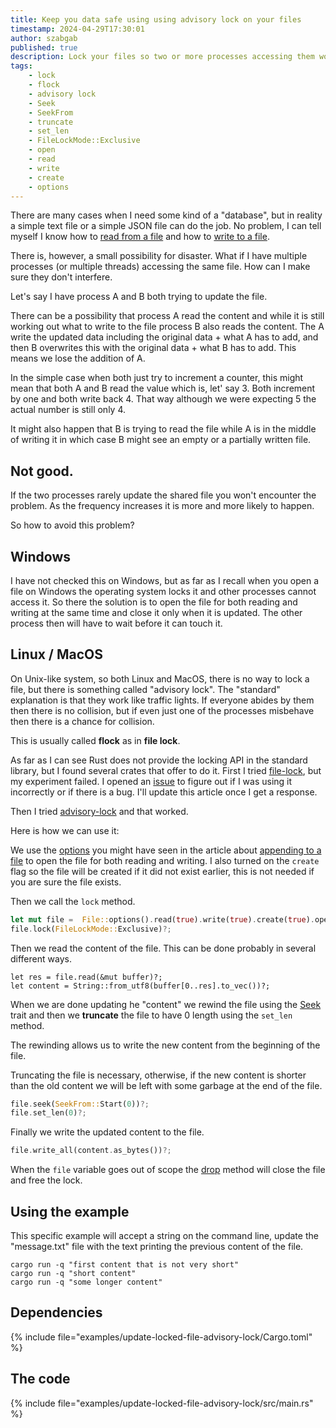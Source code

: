```yaml
---
title: Keep you data safe using using advisory lock on your files
timestamp: 2024-04-29T17:30:01
author: szabgab
published: true
description: Lock your files so two or more processes accessing them won't interfere.
tags:
    - lock
    - flock
    - advisory lock
    - Seek
    - SeekFrom
    - truncate
    - set_len
    - FileLockMode::Exclusive
    - open
    - read
    - write
    - create
    - options
---
```


There are many cases when I need some kind of a "database", but in reality a simple text file or a simple JSON file can do the job.
No problem, I can tell myself I know how to [read from a file](/slurp) and how to [write to a file](/write-to-a-file).

There is, however, a small possibility for disaster. What if I have multiple processes (or multiple threads) accessing the same file.
How can I make sure they don't interfere.

Let's say I have process A and B both trying to update the file.

There can be a possibility that process A read the content and while it is still working out what  to write to the file process B
also reads the content. The A write the updated data including the original data + what A has to add, and then B overwrites this
with the original data + what B has to add. This means we lose the addition of A.

In the simple case when both just try to increment a counter, this might mean that both A and B read the value which is, let' say 3.
Both increment by one and both write back 4. That way although we were expecting 5 the actual number is still only 4.

It might also happen that B is trying to read the file while A is in the middle of writing it in which case B might see an empty or
a partially written file.

## Not good.

If the two processes rarely update the shared file you won't encounter the problem.
As the frequency increases it is more and more likely to happen.

So how to avoid this problem?

## Windows

I have not checked this on Windows, but as far as I recall when you open a file on Windows the operating system locks it and other
processes cannot access it. So there the solution is to open the file for both reading and writing at the same time and close it
only when it is updated. The other process then will have to wait before it can touch it.


## Linux / MacOS

On Unix-like system, so both Linux and MacOS, there is no way to lock a file, but there is something called "advisory lock".
The "standard" explanation is that they work like traffic lights. If everyone abides by them then there is no collision, but if even
just one of the processes misbehave then there is a chance for collision.

This is usually called **flock** as in **file lock**.

As far as I can see Rust does not provide the locking API in the standard library, but I found several crates that offer to do it.
First I tried [file-lock](https://crates.io/crates/file-lock/), but my experiment failed.
I opened an [issue](https://github.com/alfiedotwtf/file-lock/issues/12) to figure out if I was using it incorrectly or if there is a bug.
I'll update this article once I get a response.

Then I tried [advisory-lock](https://crates.io/crates/advisory-lock) and that worked.

Here is how we can use it:

We use the [options](https://doc.rust-lang.org/std/fs/struct.File.html#method.options) you might have seen in the article about
[appending to a file](/append-to-a-file) to open the file for both reading and writing. I also turned on the `create` flag
so the file will be created if it did not exist earlier, this is not needed if you are sure the file exists.

Then we call the `lock` method.

```rust
let mut file =  File::options().read(true).write(true).create(true).open(filename)?;
file.lock(FileLockMode::Exclusive)?;
```

Then we read the content of the file. This can be done probably in several different ways.

```
let res = file.read(&mut buffer)?;
let content = String::from_utf8(buffer[0..res].to_vec())?;
```


When we are done updating he "content" we rewind the file using the [Seek](https://doc.rust-lang.org/std/io/trait.Seek.html) trait
and then we **truncate** the file to have 0 length using the `set_len` method.

The rewinding allows us to write the new content from the beginning of the file.

Truncating the file is necessary, otherwise, if the new content is shorter than the old content we will be left with some garbage at the end of the file.


```rust
file.seek(SeekFrom::Start(0))?;
file.set_len(0)?;
```

Finally we write the updated content to the file.

```rust
file.write_all(content.as_bytes())?;
```

When the `file` variable goes out of scope the [drop](/drop-the-destructor-of-rust-structs) method will close the file and free the lock.

## Using the example

This specific example will accept a string on the command line, update the "message.txt" file with the text printing the previous content of the file.

```
cargo run -q "first content that is not very short"
cargo run -q "short content"
cargo run -q "some longer content"
```


## Dependencies

{% include file="examples/update-locked-file-advisory-lock/Cargo.toml" %}

## The code


{% include file="examples/update-locked-file-advisory-lock/src/main.rs" %}




